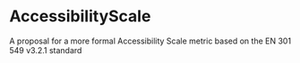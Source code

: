 # AccessibilityScale
A proposal for a more formal Accessibility Scale metric based on the EN 301 549 v3.2.1 standard
